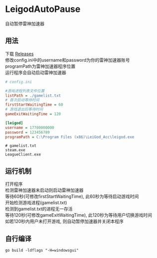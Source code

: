 # LeigodAutoPause
自动暂停雷神加速器

## 用法
下载 [Releases](https://github.com/ZeroY-Code/LeigodAutoPause/releases)  
修改config.ini中的username和password为你的雷神加速器账号  
programPath为雷神加速器程序位置  
运行程序会自动启动雷神加速器

```ini
# config.ini

#游戏进程列表文件位置
listPath = ./gamelist.txt
# 首次启动等待时间
firstStartWaitingTime = 60  
# 游戏退出后等待时间
gameExitWaitingTime = 120

[leigod]
username = 17700000000
password = 123456789
programPath = C:\Program Files (x86)\LeiGod_Acc\leigod.exe
```
```text
# gamelist.txt
steam.exe
LeagueClient.exe
```

## 运行机制
打开程序  
检测雷神加速器未启动则启动雷神加速器  
等待60秒(可修改firstStartWaitingTime), 此60秒为等待启动游戏时间  
开始检测游戏进程(gamelist.txt)  
检测到gamelist.txt的进程无一存活  
等待120秒(可修改gameExitWaitingTime), 此120秒为等待用户切换游戏时间  
如若120秒内用户未打开游戏, 则自动暂停加速器并关闭本程序


## 自行编译
```shell
go build -ldflags "-H=windowsgui"
```